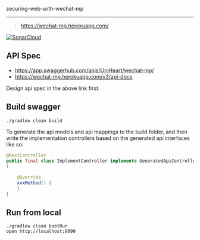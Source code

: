 securing-web-with-wechat-mp

---

> https://wechat-mp.herokuapp.com/

[![SonarCloud](https://sonarcloud.io/images/project_badges/sonarcloud-black.svg)](https://sonarcloud.io/dashboard?id=Jeff-Tian_securing-web-with-wechat-mp)

## API Spec

- https://app.swaggerhub.com/apis/UniHeart/wechat-mp/
- https://wechat-mp.herokuapp.com/v3/api-docs

Design api spec in the above link first.

## Build swagger

```shell
./gradlew clean build
```

To generate the api models and api mappings to the build folder, and then write the implementation controllers based on the generated api interfaces like so:

```java
@RestController
public final class ImplementController implements GeneratedApiController
{
    
    @Override
    xxxMethod() {
    }
}
```

## Run from local

```shell
./gradlew clean bootRun
open http://localhost:9090
```
